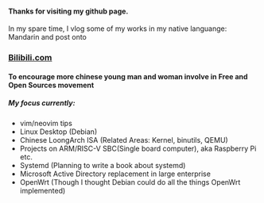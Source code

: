 #### Thanks for visiting my github page.
In my spare time, I vlog some of my works in my native languange: Mandarin and post onto
### [Bilibili.com](https://space.bilibili.com/517298151/) 
#### To encourage more chinese young man and woman involve in Free and Open Sources movement
##### My focus currently:
 - vim/neovim tips
 - Linux Desktop (Debian)
 - Chinese LoongArch ISA (Related Areas: Kernel, binutils, QEMU)
 - Projects on ARM/RISC-V SBC(Single board computer), aka Raspberry Pi etc.
 - Systemd (Planning to write a book about systemd)
 - Microsoft Active Directory replacement in large enterprise
 - OpenWrt (Though I thought Debian could do all the things OpenWrt implemented)


